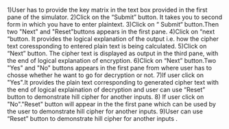 1)User has to provide the key matrix in the text box provided in the first pane of the simulator.
2)Click on the “Submit” button. It takes you to second form in which you have to enter plaintext.
3)Click on “ Submit“ button.Then two "Next" and "Reset"buttons appears in the first pane.
4)Click on “next “button. It provides the logical explanation of the output i.e. how the cipher text coressponding to entered plain text is being calculated.
5)Click on “Next” button. The cipher text is displayed as output in the third pane, with the end of logical explanation of encryption.
6)Click on “Next” button.Two "Yes" and "No" buttons appears in the first pane from where user has to chosse whether he want to go for decryption or not.
7)If user click on "Yes".It provides the plain text corresponding to generated cipher text with the end of logical explaination of decryption and user can use “Reset” button to demonstrate hill cipher for another inputs.
8) If user click on "No"."Reset" button will appear in the the first pane which can be used by the user to demonstrate hill cipher for another inputs.
9)User can use “Reset” button to demonstrate hill cipher for another inputs .
